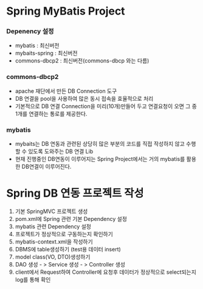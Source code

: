 # Spring MyBatis Project

### Depenency 설정
* mybatis : 최신버전
* mybaits-spring : 최신버전
* commons-dbcp2 : 최신버전(commons-dbcp 와는 다름)

### commons-dbcp2
* apache 재단에서 만든 DB Connection 도구
* DB 연결을 pool을 사용하여 많은 동시 접속을 효율적으로 처리
* 기본적으로 DB 연결 Connection을 미리(10개)만들어 두고 연결요청이 오면 그 중 1개를 연결하는 통로를 제공한다.

### mybatis
* mybaits는 DB 연동과 관련된 상당히 많은 부분의 코드를 직접 작성하지 않고 수행할 수 있도록 도와주는 DB 연결 Lib
* 현재 진행중인 DB연동이 이루어지는 Spring Project에서는 거의 mybatis를 활용한 DB연결이 이루어진다.

# Spring DB 연동 프로젝트 작성
1. 기본 SpringMVC 프로젝트 생성
2. pom.xml에 Spring 관련 기본 Dependency 설정
3. mybatis 관련 Dependency 설정
4. 프로젝트가 정상적으로 구동하는지 확인하기
5. mybatis-context.xml을 작성하기
6. DBMS에 table생성하기 (test용 데이터 insert)
7. model class(VO, DTO)생성하기
8. DAO 생성 - > Service 생성 - > Controller 생성
9. client에서 Request하여 Controller에 요청후 데이터가 정상적으로 select되는지 log를 통해 확인